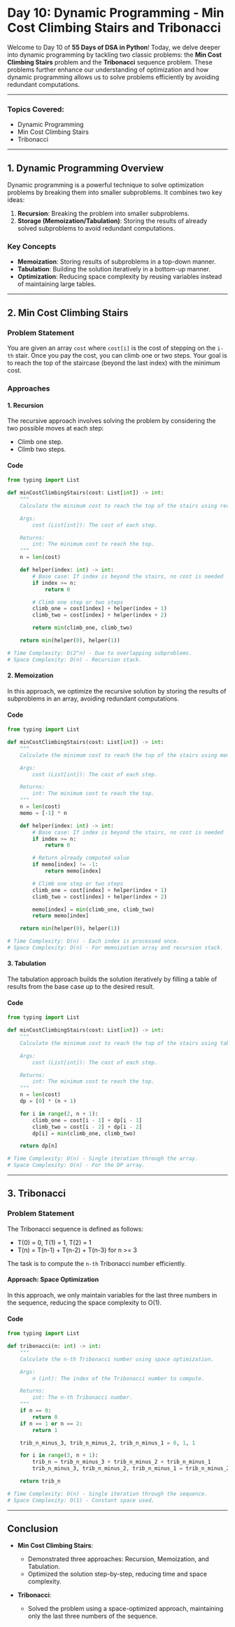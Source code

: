 # **Day 10: Dynamic Programming - Min Cost Climbing Stairs and Tribonacci**

Welcome to Day 10 of **55 Days of DSA in Python**! Today, we delve deeper into dynamic programming by tackling two classic problems: the **Min Cost Climbing Stairs** problem and the **Tribonacci** sequence problem. These problems further enhance our understanding of optimization and how dynamic programming allows us to solve problems efficiently by avoiding redundant computations.

---

### **Topics Covered:**
- Dynamic Programming
- Min Cost Climbing Stairs
- Tribonacci

---

## **1. Dynamic Programming Overview**

Dynamic programming is a powerful technique to solve optimization problems by breaking them into smaller subproblems. It combines two key ideas:

1. **Recursion**: Breaking the problem into smaller subproblems.
2. **Storage (Memoization/Tabulation)**: Storing the results of already solved subproblems to avoid redundant computations.

### **Key Concepts**
- **Memoization**: Storing results of subproblems in a top-down manner.
- **Tabulation**: Building the solution iteratively in a bottom-up manner.
- **Optimization**: Reducing space complexity by reusing variables instead of maintaining large tables.

---

## **2. Min Cost Climbing Stairs**

### **Problem Statement**
You are given an array `cost` where `cost[i]` is the cost of stepping on the `i-th` stair. Once you pay the cost, you can climb one or two steps. Your goal is to reach the top of the staircase (beyond the last index) with the minimum cost.

### **Approaches**

#### **1. Recursion**

The recursive approach involves solving the problem by considering the two possible moves at each step:
- Climb one step.
- Climb two steps.

#### **Code**
```python
from typing import List

def minCostClimbingStairs(cost: List[int]) -> int:
    """
    Calculate the minimum cost to reach the top of the stairs using recursion.

    Args:
        cost (List[int]): The cost of each step.

    Returns:
        int: The minimum cost to reach the top.
    """
    n = len(cost)

    def helper(index: int) -> int:
        # Base case: If index is beyond the stairs, no cost is needed
        if index >= n:
            return 0

        # Climb one step or two steps
        climb_one = cost[index] + helper(index + 1)
        climb_two = cost[index] + helper(index + 2)

        return min(climb_one, climb_two)

    return min(helper(0), helper(1))

# Time Complexity: O(2^n) - Due to overlapping subproblems.
# Space Complexity: O(n) - Recursion stack.
```

#### **2. Memoization**

In this approach, we optimize the recursive solution by storing the results of subproblems in an array, avoiding redundant computations.

#### **Code**
```python
from typing import List

def minCostClimbingStairs(cost: List[int]) -> int:
    """
    Calculate the minimum cost to reach the top of the stairs using memoization.

    Args:
        cost (List[int]): The cost of each step.

    Returns:
        int: The minimum cost to reach the top.
    """
    n = len(cost)
    memo = [-1] * n

    def helper(index: int) -> int:
        # Base case: If index is beyond the stairs, no cost is needed
        if index >= n:
            return 0

        # Return already computed value
        if memo[index] != -1:
            return memo[index]

        # Climb one step or two steps
        climb_one = cost[index] + helper(index + 1)
        climb_two = cost[index] + helper(index + 2)

        memo[index] = min(climb_one, climb_two)
        return memo[index]

    return min(helper(0), helper(1))

# Time Complexity: O(n) - Each index is processed once.
# Space Complexity: O(n) - For memoization array and recursion stack.
```

#### **3. Tabulation**

The tabulation approach builds the solution iteratively by filling a table of results from the base case up to the desired result.

#### **Code**
```python
from typing import List

def minCostClimbingStairs(cost: List[int]) -> int:
    """
    Calculate the minimum cost to reach the top of the stairs using tabulation.

    Args:
        cost (List[int]): The cost of each step.

    Returns:
        int: The minimum cost to reach the top.
    """
    n = len(cost)
    dp = [0] * (n + 1)

    for i in range(2, n + 1):
        climb_one = cost[i - 1] + dp[i - 1]
        climb_two = cost[i - 2] + dp[i - 2]
        dp[i] = min(climb_one, climb_two)

    return dp[n]

# Time Complexity: O(n) - Single iteration through the array.
# Space Complexity: O(n) - For the DP array.
```

---

## **3. Tribonacci**

### **Problem Statement**
The Tribonacci sequence is defined as follows:
- T(0) = 0, T(1) = 1, T(2) = 1
- T(n) = T(n-1) + T(n-2) + T(n-3) for n >= 3

The task is to compute the `n-th` Tribonacci number efficiently.

#### **Approach: Space Optimization**

In this approach, we only maintain variables for the last three numbers in the sequence, reducing the space complexity to O(1).

#### **Code**
```python
from typing import List

def tribonacci(n: int) -> int:
    """
    Calculate the n-th Tribonacci number using space optimization.

    Args:
        n (int): The index of the Tribonacci number to compute.

    Returns:
        int: The n-th Tribonacci number.
    """
    if n == 0:
        return 0
    if n == 1 or n == 2:
        return 1

    trib_n_minus_3, trib_n_minus_2, trib_n_minus_1 = 0, 1, 1

    for i in range(3, n + 1):
        trib_n = trib_n_minus_3 + trib_n_minus_2 + trib_n_minus_1
        trib_n_minus_3, trib_n_minus_2, trib_n_minus_1 = trib_n_minus_2, trib_n_minus_1, trib_n

    return trib_n

# Time Complexity: O(n) - Single iteration through the sequence.
# Space Complexity: O(1) - Constant space used.
```

---

## **Conclusion**

- **Min Cost Climbing Stairs**:
  - Demonstrated three approaches: Recursion, Memoization, and Tabulation.
  - Optimized the solution step-by-step, reducing time and space complexity.

- **Tribonacci**:
  - Solved the problem using a space-optimized approach, maintaining only the last three numbers of the sequence.